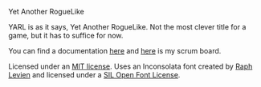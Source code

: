 Yet Another RogueLike

YARL is as it says, Yet Another RogueLike. Not the most clever title for a game, but it has to suffice for now.

You can find a documentation [here](https://izdwuut.github.io/YARL/docs) and [here](https://trello.com/b/D2fDQmGj/yarl) is my scrum board.

Licensed under an [MIT license](LICENSE). Uses an Inconsolata font created by [Raph Levien](http://levien.com) and licensed under a [SIL Open Font License](assets/Inconsolata-LICENSE).
